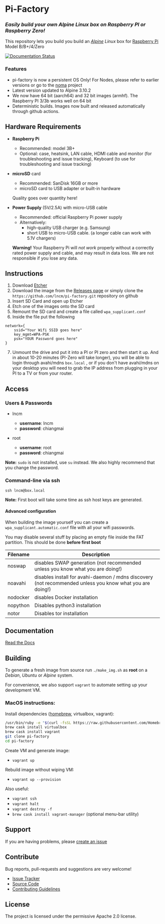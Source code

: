 Pi-Factory
===========================================

### _Easily build your own Alpine Linux box on Raspberry PI or Raspberry Zero!_

This repository lets you build you build an _[Alpine](https://alpinelinux.org) Linux_ box for [Raspberry Pi](https://www.raspberrypi.org) Model B/B+/4/Zero

[![Documentation Status](https://readthedocs.org/projects/noma/badge/?version=latest)](https://pi-factory.readthedocs.io/en/latest/?badge=latest)


### Features

- pi-factory is now a persistent OS Only! For Nodes, please refer to earlier versions or go to the [noma](https://github.com/lncm/noma) project
- Latest version updated to Alpine 3.10.2
- We now have 64 bit (aarch64) and 32 bit images (armhf). The Raspberry PI 3/3b works well on 64 bit
- Deterministic builds. Images now built and released automatically through github actions.



Hardware Requirements
---------------------

* **Raspberry Pi**
    * Recommended: model 3B+
    * Optional: case, heatsink, LAN cable, HDMI cable and monitor (for troubleshooting and issue tracking), Keyboard (to use for troubleshooting and issue tracking)


* **microSD** card
    * Recommended: SanDisk 16GB or more
    * microSD card to USB adapter or built-in hardware

    Quality goes over quantity here!

* **Power Supply** (5V/2.5A) with micro-USB cable
    * Recommended: official Raspberry Pi power supply
    * Alternatively:
        * high-quality USB charger (e.g. Samsung)
        * short USB to micro-USB cable. (a longer cable can work with 5.1V chargers)

    **Warning!** Your Raspberry Pi will *not work* properly without a correctly rated power supply and cable, and may result in data loss. We are not responsible if you lose any data.


Instructions
------------

1. Download [Etcher](https://www.balena.io/etcher/)
2. Download the image from the [Releases page](https://github.com/lncm/pi-factory/releases) or simply clone the ```https://github.com/lncm/pi-factory.git``` repository on github
3. Insert SD Card and open up Etcher
4. Etch one of the images onto the SD card
5. Remount the SD card and create a file called ```wpa_supplicant.conf```
6. Inside the file put the following

```
network={
	ssid="Your Wifi SSID goes here"
	key_mgmt=WPA-PSK
	psk="YOUR Password goes here"
}
```

7. Unmount the drive and put it into a PI or PI zero and then start it up. And in about 10-20 minutes (PI-Zero will take longer), you will be able to login through avahi/mdns ```box.local``` , or if you don't have avahi/mdns on your desktop you will need to grab the IP address from plugging in your PI to a TV or from your router.


Access
------

### Users & Passwords

* lncm
    - **username**: lncm
    - **password**: chiangmai


* root
    - **username**: root
    - **password**: chiangmai

**Note:** `sudo` is not installed, use `su` instead. We also highly recommend that you change the password.



### Command-line via ssh
`ssh lncm@box.local`

**Note:** First boot will take some time as ssh host keys are generated.


#### Advanced configuration

When building the image yourself you can create a ```wpa_supplicant.automatic.conf``` file with all your wifi passwords.

You may disable several stuff by placing an empty file inside the FAT partition. This should be done **before first boot**

Filename | Description
------------ | -------------
noswap | disables SWAP generation (not recommended unless you know what you are doing!)
noavahi | disables install for avahi-daemon / mdns discovery (not recommended unless you know what you are doing!)
nodocker | disables Docker installation
nopython | Disables python3 installation
notor | Disables tor installation

Documentation
-------------
[Read the Docs](https://pi-factory.readthedocs.io/en/latest/?badge=latest)


Building
--------
To generate a fresh image from source run `./make_img.sh` as __root__ on a *Debian*, *Ubuntu* or *Alpine* system.

For convenience, we also support `vagrant` to automate setting up your development VM.

### MacOS instructions:

Install dependencies ([homebrew](https://brew.sh), virtualbox, vagrant):
```sh
/usr/bin/ruby -e "$(curl -fsSL https://raw.githubusercontent.com/Homebrew/install/master/install)"
brew cask install virtualbox
brew cask install vagrant
git clone pi-factory
cd pi-factory
```

Create VM and generate image:
* `vagrant up`

Rebuild image without wiping VM:
* `vagrant up --provision`

Also useful:
* `vagrant ssh`
* `vagrant halt`
* `vagrant destroy -f`
* `brew cask install vagrant-manager` (optional menu-bar utility)

Support
-------

If you are having problems, please [create an issue](https://github.com/lncm/pi-factory/issues/new)


Contribute
----------

Bug reports, pull-requests and suggestions are very welcome!

- [Issue Tracker](http://github.com/lncm/pi-factory/issues)
- [Source Code](https://github.com/lncm/pi-factory)
- [Contributing Guidelines](https://github.com/lncm/pi-factory/blob/master/CONTRIBUTING.md)

License
-------

The project is licensed under the permissive Apache 2.0 license.
